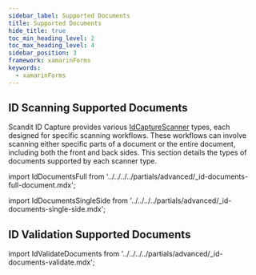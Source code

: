 ```yaml
---
sidebar_label: Supported Documents
title: Supported Documents
hide_title: true
toc_min_heading_level: 2
toc_max_heading_level: 4
sidebar_position: 3
framework: xamarinForms
keywords:
  - xamarinForms
---
```


## ID Scanning Supported Documents

Scandit ID Capture provides various [IdCaptureScanner](https://docs.scandit.com/7.6/data-capture-sdk/xamarin.forms/id-capture/api/id-capture-scanner.html#id-capture-scanner) types, each designed for specific scanning workflows. These workflows can involve scanning either specific parts of a document or the entire document, including both the front and back sides. This section details the types of documents supported by each scanner type.

import IdDocumentsFull from '../../../../partials/advanced/_id-documents-full-document.mdx';

<IdDocumentsFull/>

import IdDocumentsSingleSide from '../../../../partials/advanced/_id-documents-single-side.mdx';

<IdDocumentsSingleSide/>

## ID Validation Supported Documents

import IdValidateDocuments from '../../../../partials/advanced/_id-documents-validate.mdx';

<IdValidateDocuments/>